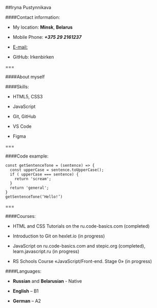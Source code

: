 ##Iryna Pustynnikava

####Contact information:

- My location: **Minsk**, **Belarus**

- Mobile Phone: **_+375 29 2161237_**

- [E-mail: ](irken.birken@gmail.com)

- GitHub: Irkenbirken

===

####About myself

####Skills:

- HTML5, CSS3

- JavaScript

- Git, GitHub

- VS Code

- Figma

===

####Code example:

```
const getSentenceTone = (sentence) => {
  const upperCase = sentence.toUpperCase();
  if ( upperCase === sentence) {
    return 'scream';
  }
  return 'general';
}
getSentenceTone(‘Hello!’)

```

===

####Courses:

- HTML and CSS Tutorials on the ru.code-basics.com (completed)

- Introduction to Git on hexlet.io (in progress)

- JavaScript on ru.code-basics.com and stepic.org (completed), learn.javascript.ru (in progress)

- RS Schools Course «JavaScript/Front-end. Stage 0» (in progress)

####Languages:

- **Russian** and **Belarusian** - Native

- **English** – B1

- **German** – A2
